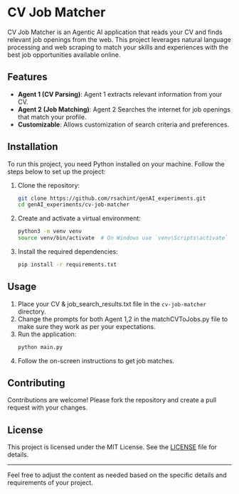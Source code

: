 # CV Job Matcher

CV Job Matcher is an Agentic AI application that reads your CV and finds relevant job openings from the web. This project leverages natural language processing and web scraping to match your skills and experiences with the best job opportunities available online.

## Features

- **Agent 1 (CV Parsing)**: Agent 1 extracts relevant information from your CV.
- **Agent 2 (Job Matching)**: Agent 2 Searches the internet for job openings that match your profile.
- **Customizable**: Allows customization of search criteria and preferences.

## Installation

To run this project, you need Python installed on your machine. Follow the steps below to set up the project:

1. Clone the repository:
   ```bash
   git clone https://github.com/rsachint/genAI_experiments.git
   cd genAI_experiments/cv-job-matcher
   ```

2. Create and activate a virtual environment:
   ```bash
   python3 -m venv venv
   source venv/bin/activate  # On Windows use `venv\Scripts\activate`
   ```

3. Install the required dependencies:
   ```bash
   pip install -r requirements.txt
   ```

## Usage

1. Place your CV & job_search_results.txt file in the `cv-job-matcher` directory.
2. Change the prompts for both Agent 1,2 in the matchCVToJobs.py file to make sure they work as per your expectations.
3. Run the application:
   ```bash
   python main.py
   ```
3. Follow the on-screen instructions to get job matches.

## Contributing

Contributions are welcome! Please fork the repository and create a pull request with your changes.

## License

This project is licensed under the MIT License. See the [LICENSE](../LICENSE) file for details.

---

Feel free to adjust the content as needed based on the specific details and requirements of your project.
